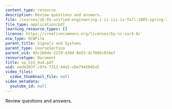 ```yaml
---
content_type: resource
description: Review questions and answers.
file: /courses/16-01-unified-engineering-i-ii-iii-iv-fall-2005-spring-2006/aede263fc97ef31244e2c6e79450d5a5_sp_S15_mud.pdf
file_type: application/pdf
learning_resource_types: []
license: https://creativecommons.org/licenses/by-nc-sa/4.0/
ocw_type: OCWFile
parent_title: Signals and Systems
parent_type: CourseSection
parent_uid: 85c1b0de-227d-e38d-9a55-dc7008c03de7
resourcetype: Document
title: sp_S15_mud.pdf
uid: aede263f-c97e-f312-44e2-c6e79450d5a5
video_files:
  video_thumbnail_file: null
video_metadata:
  youtube_id: null
---
```

Review questions and answers.